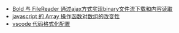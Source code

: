 * [Bold 与 FileReader 通过ajax方式实现binary文件流下载和内容读取](https://github.com/front-development-wtm/front-development-blogs/issues/2)
* [javascript 的 Array 操作函数对数组的改变性](https://github.com/front-development-wtm/front-development-blogs/issues/3)
* [vscode 代码格式化配置](https://github.com/front-development-wtm/front-development-blogs/issues/4)

